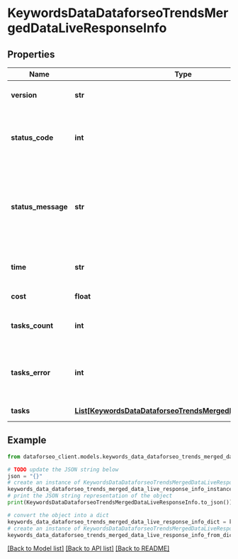 # KeywordsDataDataforseoTrendsMergedDataLiveResponseInfo


## Properties

Name | Type | Description | Notes
------------ | ------------- | ------------- | -------------
**version** | **str** | the current version of the API | [optional] 
**status_code** | **int** | general status code you can find the full list of the response codes here | [optional] 
**status_message** | **str** | general informational message you can find the full list of general informational messages here | [optional] 
**time** | **str** | total execution time, seconds | [optional] 
**cost** | **float** | total tasks cost, USD | [optional] 
**tasks_count** | **int** | the number of tasks in the tasks array | [optional] 
**tasks_error** | **int** | the number of tasks in the tasks array returned with an error | [optional] 
**tasks** | [**List[KeywordsDataDataforseoTrendsMergedDataLiveTaskInfo]**](KeywordsDataDataforseoTrendsMergedDataLiveTaskInfo.md) | array of tasks | [optional] 

## Example

```python
from dataforseo_client.models.keywords_data_dataforseo_trends_merged_data_live_response_info import KeywordsDataDataforseoTrendsMergedDataLiveResponseInfo

# TODO update the JSON string below
json = "{}"
# create an instance of KeywordsDataDataforseoTrendsMergedDataLiveResponseInfo from a JSON string
keywords_data_dataforseo_trends_merged_data_live_response_info_instance = KeywordsDataDataforseoTrendsMergedDataLiveResponseInfo.from_json(json)
# print the JSON string representation of the object
print(KeywordsDataDataforseoTrendsMergedDataLiveResponseInfo.to_json())

# convert the object into a dict
keywords_data_dataforseo_trends_merged_data_live_response_info_dict = keywords_data_dataforseo_trends_merged_data_live_response_info_instance.to_dict()
# create an instance of KeywordsDataDataforseoTrendsMergedDataLiveResponseInfo from a dict
keywords_data_dataforseo_trends_merged_data_live_response_info_from_dict = KeywordsDataDataforseoTrendsMergedDataLiveResponseInfo.from_dict(keywords_data_dataforseo_trends_merged_data_live_response_info_dict)
```
[[Back to Model list]](../README.md#documentation-for-models) [[Back to API list]](../README.md#documentation-for-api-endpoints) [[Back to README]](../README.md)


